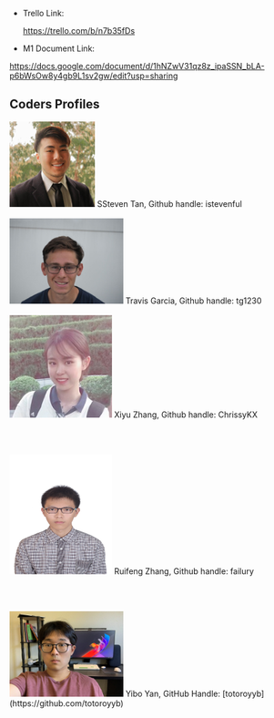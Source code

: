 - Trello Link: 

  https://trello.com/b/n7b35fDs
  
- M1 Document Link: 

https://docs.google.com/document/d/1hNZwV31qz8z_ipaSSN_bLA-p6bWsOw8y4gb9L1sv2gw/edit?usp=sharing

  ## Coders Profiles

<img src="Coders' Profiles/Steven.jpg" height="150" width="150">
SSteven Tan, Github handle: istevenful
<br/><br/>
<img src="Coders' Profiles/Travis.jpg" height="150" width="200">
Travis Garcia, Github handle: tg1230
<br/><br/>
<img src="Coders' Profiles/Chrissy.JPG" height="180" width="180">
Xiyu Zhang, Github handle: ChrissyKX

<br/><br/>

<img src="Coders' Profiles/Jack.JPG" height="210" width="180">
Ruifeng Zhang, Github handle: failury

<br/><br/>

<img src="Coders' Profiles/Yibo.jpg" height="150" width="200">
Yibo Yan, GitHub Handle: [totoroyyb](https://github.com/totoroyyb)






